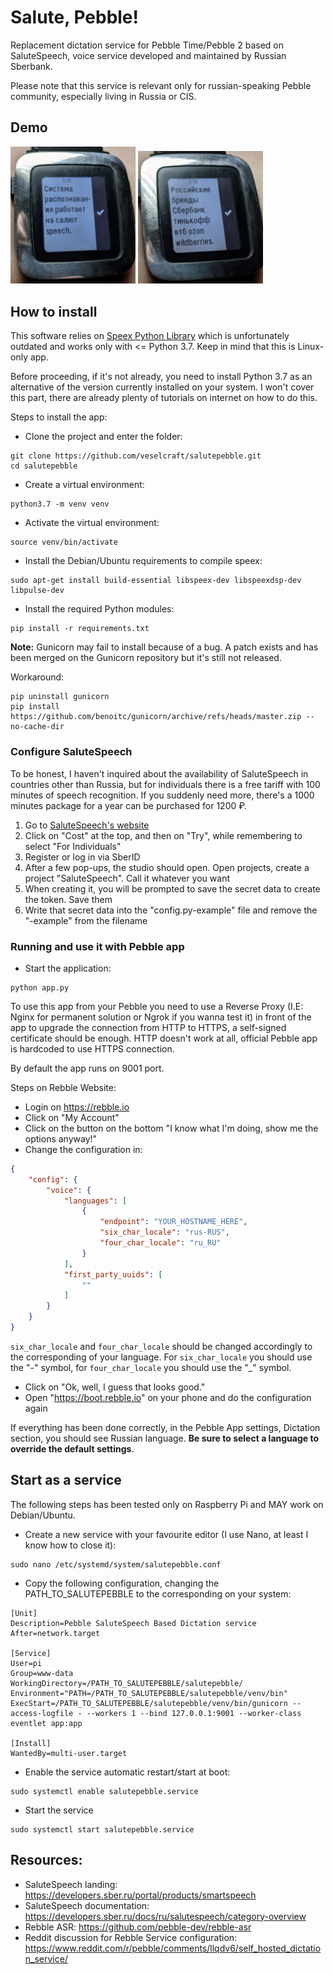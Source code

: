 # Salute, Pebble!

Replacement dictation service for Pebble Time/Pebble 2 based on SaluteSpeech, voice service developed and maintained by Russian Sberbank.

Please note that this service is relevant only for russian-speaking Pebble community, especially living in Russia or CIS.

## Demo

<img src="img/e1.jpg" width="200" alt="Screen of Pebble Time with recognized text 'Система распознавания работает на салют speech.'">
<img src="img/e2.jpg" width="200" alt="Screen of Pebble Time with recognized text 'Российские бренды Сбербанк тинькофф втб ozon wildberries.'">

## How to install

This software relies on [Speex Python Library](https://pypi.org/project/speex/) which is unfortunately outdated and works only with <= Python 3.7. Keep in mind that this is Linux-only app.

Before proceeding, if it's not already, you need to install Python 3.7 as an alternative of the version currently installed on your system. I won't cover this part, there are already plenty of tutorials on internet on how to do this.

Steps to install the app:
* Clone the project and enter the folder:
```shell
git clone https://github.com/veselcraft/salutepebble.git
cd salutepebble
```
* Create a virtual environment: 
```shell
python3.7 -m venv venv
```
* Activate the virtual environment:
```shell
source venv/bin/activate
```
* Install the Debian/Ubuntu requirements to compile speex:

```shell
sudo apt-get install build-essential libspeex-dev libspeexdsp-dev libpulse-dev
```

* Install the required Python modules:
```shell
pip install -r requirements.txt
```

**Note:** Gunicorn may fail to install because of a bug. A patch exists and has been merged on the Gunicorn repository
but it's still not released.

Workaround:
```shell
pip uninstall gunicorn
pip install https://github.com/benoitc/gunicorn/archive/refs/heads/master.zip --no-cache-dir
```

### Configure SaluteSpeech

To be honest, I haven't inquired about the availability of SaluteSpeech in countries other than Russia, but for individuals there is a free tariff with 100 minutes of speech recognition. If you suddenly need more, there's a 1000 minutes package for a year can be purchased for 1200 ₽.

1. Go to [SaluteSpeech's website](https://developers.sber.ru/portal/products/smartspeech)
2. Click on "Cost" at the top, and then on "Try", while remembering to select "For Individuals"
3. Register or log in via SberID
4. After a few pop-ups, the studio should open. Open projects, create a project "SaluteSpeech". Call it whatever you want
5. When creating it, you will be prompted to save the secret data to create the token. Save them
6. Write that secret data into the "config.py-example" file and remove the "-example" from the filename

### Running and use it with Pebble app

* Start the application:
```shell
python app.py
```

To use this app from your Pebble you need to use a Reverse Proxy (I.E: Nginx for permanent solution or Ngrok if you wanna test it) in front of the app to upgrade the connection from HTTP to HTTPS, a self-signed certificate should be enough. HTTP doesn't work at all, official Pebble app is hardcoded to use HTTPS connection.

By default the app runs on 9001 port.

Steps on Rebble Website:

* Login on https://rebble.io
* Click on "My Account"
* Click on the button on the bottom "I know what I'm doing, show me the options anyway!"
* Change the configuration in:

```json
{
    "config": {
        "voice": {
            "languages": [
                {
                    "endpoint": "YOUR_HOSTNAME_HERE",
                    "six_char_locale": "rus-RUS",
                    "four_char_locale": "ru_RU"
                }
            ],
            "first_party_uuids": [
                ""
            ]
        }
    }
}
```

`six_char_locale` and `four_char_locale` should be changed accordingly to the corresponding of your language. For `six_char_locale` you should use the "-" symbol, for `four_char_locale` you should use the "_" symbol.

* Click on "Ok, well, I guess that looks good."
* Open "https://boot.rebble.io" on your phone and do the configuration again

If everything has been done correctly, in the Pebble App settings, Dictation section, you should see Russian language. **Be sure to select a language to override the default settings**.

## Start as a service

The following steps has been tested only on Raspberry Pi and MAY work on Debian/Ubuntu.

* Create a new service with your favourite editor (I use Nano, at least I know how to close it):
```shell
sudo nano /etc/systemd/system/salutepebble.conf
```
* Copy the following configuration, changing the PATH_TO_SALUTEPEBBLE to the corresponding on your system:
```shell
[Unit]
Description=Pebble SaluteSpeech Based Dictation service
After=network.target

[Service]
User=pi
Group=www-data
WorkingDirectory=/PATH_TO_SALUTEPEBBLE/salutepebble/
Environment="PATH=/PATH_TO_SALUTEPEBBLE/salutepebble/venv/bin"
ExecStart=/PATH_TO_SALUTEPEBBLE/salutepebble/venv/bin/gunicorn --access-logfile - --workers 1 --bind 127.0.0.1:9001 --worker-class eventlet app:app

[Install]
WantedBy=multi-user.target
```
* Enable the service automatic restart/start at boot:
```shell
sudo systemctl enable salutepebble.service
```
* Start the service
```shell
sudo systemctl start salutepebble.service
```

## Resources:
* SaluteSpeech landing: https://developers.sber.ru/portal/products/smartspeech
* SaluteSpeech documentation: https://developers.sber.ru/docs/ru/salutespeech/category-overview
* Rebble ASR: https://github.com/pebble-dev/rebble-asr
* Reddit discussion for Rebble Service configuration: https://www.reddit.com/r/pebble/comments/llqdv6/self_hosted_dictation_service/

